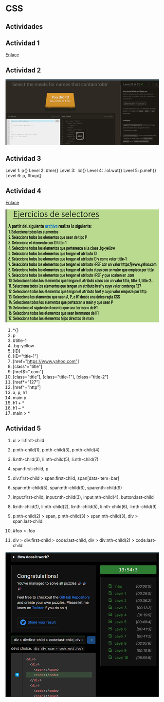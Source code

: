 # CSS
## Actividades

## Actividad 1

[Enlace](index1.html)

## Actividad 2

![Captura del juego finalizado](imagenes/joc.png)

## Actividad 3

Level 1: p{}
Level 2: #me{}
Level 3: .lol{}
Level 4: .lol.wut{}
Lveel 5: p.meh{}
Level 6: p, #bop{}

## Actividad 4

[Enlace](index2.html)

![ActSelectores](imagenes/selectores.png)

1. *{}
2. p
3. #title-1
4. .bg-yellow
5. [ID]
6. [ID="title-1"]
7. [href="https://www.yahoo.com"]
8. [class^="title"]
9. [href$=".com"]
10. [class="title"], [class="title-1"], [class="title-2"]
11. [href*="127"]
12. [href^="http"]
13. a, p, h1
14. main p
15. h1 + *
16. h1 ~ *
17. main > *


## Actividad 5 

1. ul > li:first-child
   
2. p:nth-child(1), p:nth-child(3), p:nth-child(4)
   
3. li:nth-child(3), li:nth-child(5), li:nth-child(7)
4. span:first-child, p
   
5. div:first-child > span:first-child, span[data-item=bar]
6. span:nth-child(5), span:nth-child(6), span:nth-child(9)
   
7. input:first-child, input:nth-child(3),  input:nth-child(4), button:last-child
   
8. li:nth-child(1), li:nth-child(2), li:nth-child(5), li:nth-child(6), li:nth-child(9)
   
9.  p:nth-child(2) > span, p:nth-child(3) > span:nth-child(3), div > span:last-child
    
10. #foo > .foo
    
11. div > div:first-child > code:last-child, div > div:nth-child(2) > code:last-child

![JocFinalCaptura](imagenes/jocFinal.png)



